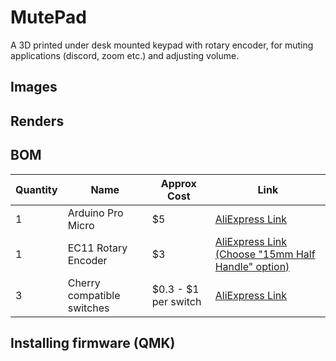# MutePad
A 3D printed under desk mounted keypad with rotary encoder, for muting applications (discord, zoom etc.) and adjusting volume.

## Images

## Renders

## BOM
| Quantity | Name | Approx Cost | Link |
|----------|------|-------------|------|
|1|Arduino Pro Micro|$5|[AliExpress Link](https://www.aliexpress.com/item/32768308647.html?spm=a2g0o.productlist.0.0.181945c3oLxLvn&algo_pvid=790325b2-4713-4435-ae54-3f5f26b4215d&algo_exp_id=790325b2-4713-4435-ae54-3f5f26b4215d-1&pdp_ext_f=%7B%22sku_id%22%3A%2212000024349272661%22%7D&pdp_pi=-1%3B4.56%3B-1%3BUSD+1.78%40salePrice%3BUSD%3Bsearch-mainSearch)|
|1|EC11 Rotary Encoder|$3|[AliExpress Link (Choose "15mm Half Handle" option)](https://www.aliexpress.com/item/10000056483250.html?spm=a2g0o.productlist.0.0.79f62f17Sjj7eC&algo_pvid=4549461e-8ad8-4ebc-a312-1deae58d8032&algo_exp_id=4549461e-8ad8-4ebc-a312-1deae58d8032-0&pdp_ext_f=%7B%22sku_id%22%3A%2220000000116682147%22%7D&pdp_pi=-1%3B1.97%3B-1%3B-1%40salePrice%3BUSD%3Bsearch-mainSearch)|
|3|Cherry compatible switches|$0.3 - $1 per switch|[AliExpress Link](https://www.aliexpress.com/item/1005002107758531.html?spm=a2g0o.productlist.0.0.28d514b9BrDpXC&algo_pvid=5b21241f-68e7-4114-92f1-03a80a227005&algo_exp_id=5b21241f-68e7-4114-92f1-03a80a227005-14&pdp_ext_f=%7B%22sku_id%22%3A%2212000020962319192%22%7D&pdp_pi=-1%3B6.5%3B-1%3BUSD+3.84%40salePrice%3BUSD%3Bsearch-mainSearch)|

## Installing firmware (QMK)